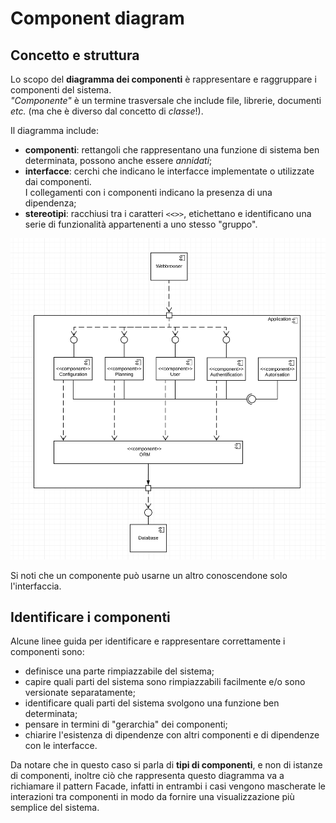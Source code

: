 # Component diagram

## Concetto e struttura

Lo scopo del __diagramma dei componenti__ è rappresentare e raggruppare i componenti del sistema. \
_"Componente"_ è un termine trasversale che include file, librerie, documenti _etc._ (ma che è diverso dal concetto di _classe_!).

Il diagramma include:
* __componenti__: rettangoli che rappresentano una funzione di sistema ben determinata, possono anche essere _annidati_;
* __interfacce__: cerchi che indicano le interfacce implementate o utilizzate dai componenti. \
I collegamenti con i componenti indicano la presenza di una dipendenza;
* __stereotipi__: racchiusi tra i caratteri `<<>>`, etichettano e identificano una serie di funzionalità appartenenti a uno stesso "gruppo".

![Esempio component diagram](/assets/11_component-diagram-example.png)

Si noti che un componente può usarne un altro conoscendone solo l'interfaccia.

## Identificare i componenti

Alcune linee guida per identificare e rappresentare correttamente i componenti sono:
- definisce una parte rimpiazzabile del sistema;
- capire quali parti del sistema sono rimpiazzabili facilmente e/o sono versionate separatamente;
- identificare quali parti del sistema svolgono una funzione ben determinata;
- pensare in termini di "gerarchia" dei componenti;
- chiarire l'esistenza di dipendenze con altri componenti e di dipendenze con le interfacce.

Da notare che in questo caso si parla di **tipi di componenti**, e non di istanze di componenti, inoltre ciò che rappresenta
questo diagramma va a richiamare il pattern Facade, infatti in entrambi i casi vengono mascherate le interazioni tra componenti
in modo da fornire una visualizzazione più semplice del sistema.
